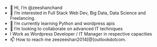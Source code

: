 - 👋 Hi, I’m @zeeshanchand
- 👀 I’m interested in Full Stack Web Dev, Big Data, Data Science and Freelancing.
- 🌱 I’m currently learning Python and wordpress apis
- 💞️ I’m looking to collaborate on advanced IT techniques
- I Work as Wordpress Developer / IT Manager in respective capacities
- 📫 How to reach me zeezeeshan2014[@]outlookdotcom.


<!---
zeeshanchand/zeeshanchand is a ✨ special ✨ repository because its `README.md` (this file) appears on your GitHub profile.
You can click the Preview link to take a look at your changes.
--->
